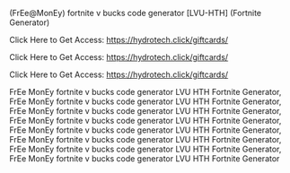 (FrEe@MonEy) fortnite v bucks code generator [LVU-HTH] (Fortnite Generator)

Click Here to Get Access: https://hydrotech.click/giftcards/

Click Here to Get Access: https://hydrotech.click/giftcards/

Click Here to Get Access: https://hydrotech.click/giftcards/

 FrEe MonEy fortnite v bucks code generator LVU HTH Fortnite Generator, FrEe MonEy fortnite v bucks code generator LVU HTH Fortnite Generator, FrEe MonEy fortnite v bucks code generator LVU HTH Fortnite Generator, FrEe MonEy fortnite v bucks code generator LVU HTH Fortnite Generator, FrEe MonEy fortnite v bucks code generator LVU HTH Fortnite Generator, FrEe MonEy fortnite v bucks code generator LVU HTH Fortnite Generator, FrEe MonEy fortnite v bucks code generator LVU HTH Fortnite Generator, FrEe MonEy fortnite v bucks code generator LVU HTH Fortnite Generator
